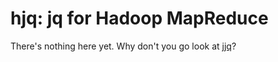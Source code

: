 hjq: jq for Hadoop MapReduce
============================

There's nothing here yet.  Why don't you go look at [jjq](https://github.com/bskaggs/jjq)?
